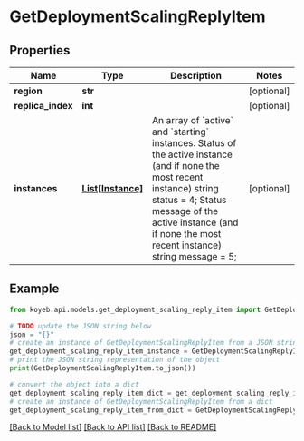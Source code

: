 # GetDeploymentScalingReplyItem


## Properties

Name | Type | Description | Notes
------------ | ------------- | ------------- | -------------
**region** | **str** |  | [optional] 
**replica_index** | **int** |  | [optional] 
**instances** | [**List[Instance]**](Instance.md) | An array of &#x60;active&#x60; and &#x60;starting&#x60; instances.  Status of the active instance (and if none the most recent instance)  string status &#x3D; 4;  Status message of the active instance (and if none the most recent instance)  string message &#x3D; 5; | [optional] 

## Example

```python
from koyeb.api.models.get_deployment_scaling_reply_item import GetDeploymentScalingReplyItem

# TODO update the JSON string below
json = "{}"
# create an instance of GetDeploymentScalingReplyItem from a JSON string
get_deployment_scaling_reply_item_instance = GetDeploymentScalingReplyItem.from_json(json)
# print the JSON string representation of the object
print(GetDeploymentScalingReplyItem.to_json())

# convert the object into a dict
get_deployment_scaling_reply_item_dict = get_deployment_scaling_reply_item_instance.to_dict()
# create an instance of GetDeploymentScalingReplyItem from a dict
get_deployment_scaling_reply_item_from_dict = GetDeploymentScalingReplyItem.from_dict(get_deployment_scaling_reply_item_dict)
```
[[Back to Model list]](../README.md#documentation-for-models) [[Back to API list]](../README.md#documentation-for-api-endpoints) [[Back to README]](../README.md)


